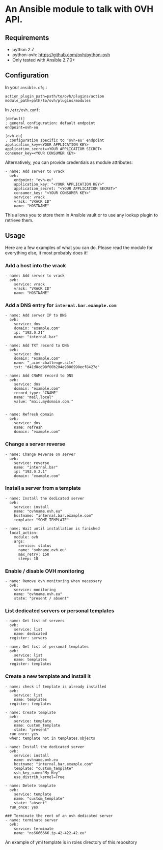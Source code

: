 # An Ansible module to talk with OVH API.

## Requirements

- python 2.7
- python-ovh: https://github.com/ovh/python-ovh
- Only tested with Ansible 2.7.0+

## Configuration

In your `ansible.cfg` :

```
action_plugin_path=path/to/ovh/plugins/action
module_path=path/to/ovh/plugins/modules
```

In `/etc/ovh.conf`:

```
[default]
; general configuration: default endpoint
endpoint=ovh-eu

[ovh-eu]
; configuration specific to 'ovh-eu' endpoint
application_key=<YOUR APPLICATION KEY>
application_secret=<YOUR APPLICATIOM SECRET>
consumer_key=<YOUR CONSUMER KEY>
```

Alternatively, you can provide credentials as module attributes:

```
- name: Add server to vrack
  ovh:
    endpoint: "ovh-eu"
    application_key: "<YOUR APPLICATION KEY>"
    application_secret: "<YOUR APPLICATIOM SECRET>"
    consumer_key: "<YOUR CONSUMER KEY>"
    service: vrack
    vrack: "VRACK ID"
    name: "HOSTNAME"
```

This allows you to store them in Ansible vault or to use any lookup plugin to retrieve them.

## Usage

Here are a few examples of what you can do. Please read the module for everything else, it most probably does it!

### Add a host into the vrack

```
- name: Add server to vrack
  ovh:
    service: vrack
    vrack: "VRACK ID"
    name: "HOSTNAME"
```

### Add a DNS entry for `internal.bar.example.com`

```
- name: Add server IP to DNS
  ovh:
    service: dns
    domain: "example.com"
    ip: "192.0.21"
    name: "internal.bar"

- name: Add TXT record to DNS
  ovh:
    service: dns
    domain: "example.com"
    name: "_acme-challenge.site"
    txt: "d41d8cd98f00b204e9800998ecf8427e"

- name: Add CNAME record to DNS
  ovh:
    service: dns
    domain: "example.com"
    record_type: "CNAME"
    name: "mail.local"
    value: "mail.mydomain.com."


- name: Refresh domain
  ovh:
    service: dns
    name: refresh
    domain: "example.com"
```

### Change a server reverse

```
- name: Change Reverse on server
  ovh:
    service: reverse
    name: "internal.bar"
    ip: "192.0.2.1"
    domain: "example.com"
```

### Install a server from a template

```
- name: Install the dedicated server
  ovh:
    service: install
    name: "ovhname.ovh.eu"
    hostname: "internal.bar.example.com"
    template: "SOME TEMPLATE"

- name: Wait until installation is finished
  local_action:
    module: ovh
    args:
      service: status
      name: "ovhname.ovh.eu"
      max_retry: 150
      sleep: 10

```

### Enable / disable OVH monitoring

```
- name: Remove ovh monitoring when necessary
  ovh:
    service: monitoring
    name: "ovhname.ovh.eu"
    state: "present / absent"
```

### List dedicated servers or personal templates

```
- name: Get list of servers
  ovh:
    service: list
    name: dedicated
  register: servers

- name: Get list of personal templates
  ovh:
    service: list
    name: templates
  register: templates
```

### Create a new template and install it

```
- name: check if template is already installed
  ovh:
    service: list
    name: templates
  register: templates

- name: Create template
  ovh:
    service: template
    name: custom_template
    state: "present"
  run_once: yes
  when: template not in templates.objects

- name: Install the dedicated server
  ovh:
    service: install
    name: ovhname.ovh.eu
    hostname: "internal.bar.example.com"
    template: "custom_template"
    ssh_key_name="My Key"
    use_distrib_kernel=True

- name: Delete template
  ovh:
    service: template
    name: "custom_template"
    state: "absent"
  run_once: yes

### Terminate the rent of an ovh dedicated server
- name: terminate server
  ovh:
    service: terminate
    name: "ns6666666.ip-42-422-42.eu"
```

An example of yml template is in roles directory of this repository
